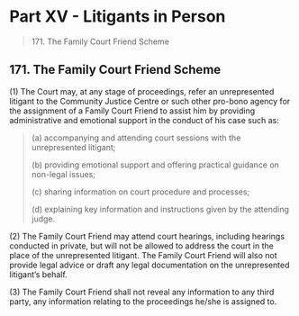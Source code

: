 # Part XV - Litigants in Person

> 171\. The Family Court Friend Scheme &#x20;

## 171. The Family Court Friend Scheme <a href="#id-171-the-family-court-friend-scheme" id="id-171-the-family-court-friend-scheme"></a>

(1) The Court may, at any stage of proceedings, refer an unrepresented litigant to the Community Justice Centre or such other pro-bono agency for the assignment of a Family Court Friend to assist him by providing administrative and emotional support in the conduct of his case such as:

> (a) accompanying and attending court sessions with the unrepresented litigant;
>
> (b) providing emotional support and offering practical guidance on non-legal issues;
>
> (c) sharing information on court procedure and processes;
>
> (d) explaining key information and instructions given by the attending judge.

(2) The Family Court Friend may attend court hearings, including hearings conducted in private, but will not be allowed to address the court in the place of the unrepresented litigant. The Family Court Friend will also not provide legal advice or draft any legal documentation on the unrepresented litigant’s behalf.

(3) The Family Court Friend shall not reveal any information to any third party, any information relating to the proceedings he/she is assigned to.
